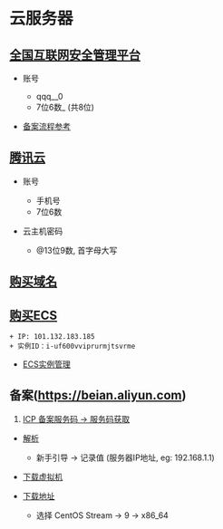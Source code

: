# 云服务器

## [全国互联网安全管理平台](http://www.beian.gov.cn/portal/index)
* 账号
	+ qqq__0
	+ 7位6数_ (共8位)

* [备案流程参考](https://cloud.tencent.com/document/product/243/19142)

## [腾讯云](https://cloud.tencent.com)
* 账号
	+ 手机号
	+ 7位6数

* 云主机密码
	+ @13位9数, 首字母大写

## [购买域名](https://wanwang.aliyun.com)

## [购买ECS](https://ecs-buy.aliyun.com/ecs/#/simple)
	+ IP: 101.132.183.185
	+ 实例ID：i-uf600vviprurmjtsvrme
* [ECS实例管理](https://ecs.console.aliyun.com/#/server/region/cn-shanghai?instanceIds=i-uf600vviprurmjtsvrme)

## 备案(https://beian.aliyun.com)
1. [ICP 备案服务码 -> 服务码获取](https://bsn.console.aliyun.com/?spm=a2c4g.11186623.0.0.a34977eb4HgCG4#/bsnApply/ecs)

* [解析](https://dns.console.aliyun.com/#/dns/setting/cxic.top)
	+ 新手引导 -> 记录值 (服务器IP地址, eg: 192.168.1.1)

* [下载虚拟机](https://www.vmware.com/products/workstation-pro/workstation-pro-evaluation.html)

* [下载地址](https://www.centos.org/download)
	+ 选择 CentOS Stream -> 9 -> x86_64
